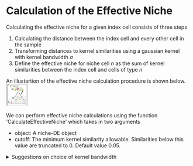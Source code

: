 # Calculation of the Effective Niche
Calculating the effective niche for a given index cell consists of three steps

1. Calculating the distance between the index cell and every other cell in the sample
2. Transforming distances to kernel similarities using a gaussian kernel with kernel bandwidth $\sigma$
3. Define the effective niche for niche cell $n$ as the sum of kernel similarities between the index cell and cells of type $n$

An illustartion of the effective niche calculation procedure is shown below.\
<img src="https://github.com/Kmason23/Niche-DE-Tutorial/blob/main/EffectiveNicheCalculation/Artboard%202.png" style=" width:60px ; height:60px "  >


We can perform effective niche calculations using the function 'CalculateEffectiveNiche' which takes in two arguments
+ object: A niche-DE object
+ cutoff: The minimum kernel similarity allowable. Similarities below this value are truncated to 0. Default value 0.05.




<details>
  <summary>Suggestions on choice of kernel bandwidth</summary>
  
# Choice of sigma/kernel bandwidth
Choosing a reasonable sigma vector is critical to generating robust and interpretable results.Sigma essentially determines what range of neighboring spots contribute towards the effective niche. Small values of sigma ensure that only close neighboring spots are considered while large values of sigma result in effective niches that are smooth across large regions of the tissue.\
To see what this looks like, I will generate a grid of values and show what spots contribute to the effective niche of the middle spot. The size of the spot corresponds to its relative importance. \

<img src="https://github.com/Kmason23/Niche-DE-Tutorial/blob/main/EffectiveNicheCalculation/EN_coordinates.png" style=" width:600px ; height:600px "  >

```{r}
library(ggplot2)
#generate coordiantes
coord = expand.grid(c(1:20),c(1:20))
colnames(coord) = c('x','y')
#get distance matrix
D = as.matrix(dist(coord,method = 'euclidean',diag = T))
#extract center distances
D = D[190,]
#make center circle red to distinguish 
red = rep('black',length(D))
red[190] = 'red'
#make dataframe
coord = data.frame(coord,D,red)
```
We first see what happens if the kernel bandwidth is very small. We see that the only spot that contributes to the effective niche is the middle spot itself. This may be appropriate if the spot can contain many cells like in Visium data.\
<img src="https://github.com/Kmason23/Niche-DE-Tutorial/blob/main/EffectiveNicheCalculation/EN_coordinate_small.png" style=" width:600px ; height:600px "  >
```{r}
#input your own sigma value
sigma = 0.001
#compute kernel similarities
coord_sigma_small = coord
coord_sigma_small$D = exp(-coord_sigma_small$D^2/sigma^2)
#make small similarities 0
coord_sigma_small$D[coord_sigma_small$D<0.05] = 0
#plot similarities (size of dot = bigger similarity)
ggplot(coord_sigma_small,aes(x,y,size=ifelse(D==0, NA, D),color = red))+geom_point()+
  scale_color_manual(red, values = c("black", "red"))+ theme(legend.position="none")
```
We now see what happens if the kernel bandwidth is equivalent to the distance between neighboring spots. We see that neighboring spots now also contribute to the effective niche. This value may be appropriate if we believe that niche patterns only depend on the closest neighbors of a spot. \
<img src="https://github.com/Kmason23/Niche-DE-Tutorial/blob/main/EffectiveNicheCalculation/EN_coordinate_medium.png" style=" width:600px ; height:600px "  >
  
```{r}
#input your own sigma value
sigma = 1
#compute kernel similarities
coord_sigma_small = coord
coord_sigma_small$D = exp(-coord_sigma_small$D^2/sigma^2)
#make small similarities 0
coord_sigma_small$D[coord_sigma_small$D<0.05] = 0
#plot similarities (size of dot = bigger similarity)
ggplot(coord_sigma_small,aes(x,y,size=ifelse(D==0, NA, D),color = red))+geom_point()+
  scale_color_manual(red, values = c("black", "red"))+ theme(legend.position="none")
```

We now see what happens if the kernel bandwidth is large, say 1/4th of the length of the tissue. Many spots now contribute to the effective niche. Additionally,it looks as though there is nearly equal contribution for many cells near the center. This value may be appropriate if we believe that niche patterns only depend on tissue level patterns in niche.\
<img src="https://github.com/Kmason23/Niche-DE-Tutorial/blob/main/EffectiveNicheCalculation/EN_coordinate_large.png" style=" width:600px ; height:600px "  >

```{r}
#input your own sigma value
sigma = 10
#compute kernel similarities
coord_sigma_small = coord
coord_sigma_small$D = exp(-coord_sigma_small$D^2/sigma^2)
#make small similarities 0
coord_sigma_small$D[coord_sigma_small$D<0.05] = 0
#plot similarities (size of dot = bigger similarity)
ggplot(coord_sigma_small,aes(x,y,size=ifelse(D==0, NA, D),color = red))+geom_point()+
  scale_color_manual(red, values = c("black", "red"))+ theme(legend.position="none")
```


Clearly the choice of sigma can affect what niche patterns you will find. For spot data which can contain many cells like Visium, we recommend using a sigma vector that contains a small value, a value equal to the distance between neighboring spots, and a value somewhat larger, say 2-3 times the distance between neighboring spots.
</details>
